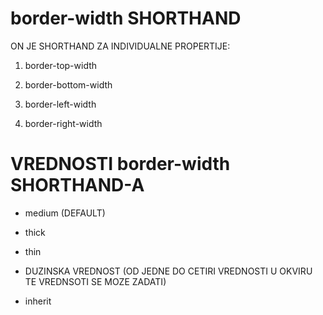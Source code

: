 # border-width SHORTHAND

ON JE SHORTHAND ZA INDIVIDUALNE PROPERTIJE:

1. border-top-width

1. border-bottom-width

1. border-left-width

1. border-right-width

# VREDNOSTI border-width SHORTHAND-A

- medium (DEFAULT)

- thick

- thin

- DUZINSKA VREDNOST (OD JEDNE DO CETIRI VREDNOSTI U OKVIRU TE VREDNSOTI SE MOZE ZADATI)

- inherit
